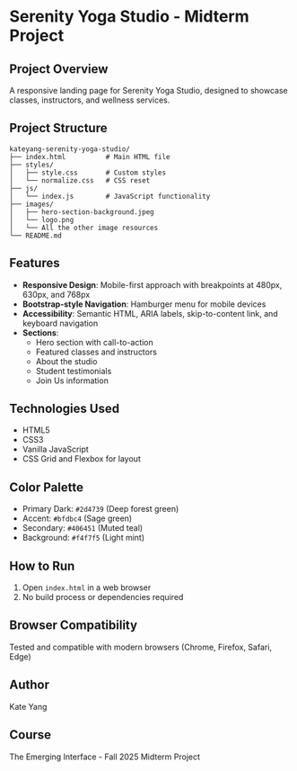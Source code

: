 # Serenity Yoga Studio - Midterm Project

## Project Overview
A responsive landing page for Serenity Yoga Studio, designed to showcase classes, instructors, and wellness services.

## Project Structure
```
kateyang-serenity-yoga-studio/
├── index.html          # Main HTML file
├── styles/
│   ├── style.css       # Custom styles
│   └── normalize.css   # CSS reset
├── js/
│   └── index.js        # JavaScript functionality
├── images/
│   ├── hero-section-background.jpeg
│   └── logo.png
│   └── All the other image resources
└── README.md
```

## Features
- **Responsive Design**: Mobile-first approach with breakpoints at 480px, 630px, and 768px
- **Bootstrap-style Navigation**: Hamburger menu for mobile devices
- **Accessibility**: Semantic HTML, ARIA labels, skip-to-content link, and keyboard navigation
- **Sections**:
  - Hero section with call-to-action
  - Featured classes and instructors
  - About the studio
  - Student testimonials
  - Join Us information

## Technologies Used
- HTML5
- CSS3
- Vanilla JavaScript
- CSS Grid and Flexbox for layout

## Color Palette
- Primary Dark: `#2d4739` (Deep forest green)
- Accent: `#bfdbc4` (Sage green)
- Secondary: `#406451` (Muted teal)
- Background: `#f4f7f5` (Light mint)

## How to Run
1. Open `index.html` in a web browser
2. No build process or dependencies required

## Browser Compatibility
Tested and compatible with modern browsers (Chrome, Firefox, Safari, Edge)

## Author
Kate Yang

## Course
The Emerging Interface - Fall 2025 Midterm Project

